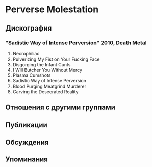 # Perverse Molestation



## Дискография

### "Sadistic Way of Intense Perversion" 2010, Death Metal

1. Necrophiliac	 
2. Pulverizing My Fist on Your Fucking Face	 
3. Disgorging the Infant Cunts	 
4. I Will Butcher You Without Mercy 
5. Plasma Cumshots 
6. Sadistic Way of Intense Perversion	 
7. Blood Purging Meatgrind Murderer	 
8. Carving the Desecrated Reality


## Отношения с другими группами


## Публикации


## Обсуждения


## Упоминания

